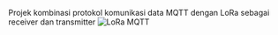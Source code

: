 Projek kombinasi protokol komunikasi data MQTT dengan LoRa sebagai receiver dan transmitter
![LoRa MQTT](https://github.com/user-attachments/assets/44cf109b-1e60-406e-a6d6-6c14a458b719)
